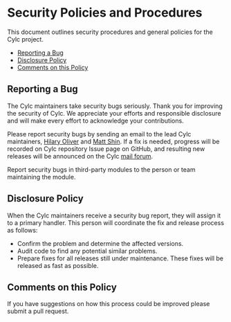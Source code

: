 # Security Policies and Procedures

This document outlines security procedures and general policies for the Cylc
project.

  * [Reporting a Bug](#reporting-a-bug)
  * [Disclosure Policy](#disclosure-policy)
  * [Comments on this Policy](#comments-on-this-policy)

## Reporting a Bug

The Cylc maintainers take security bugs seriously. Thank you for improving the
security of Cylc. We appreciate your efforts and responsible disclosure and
will make every effort to acknowledge your contributions.

Please report security bugs by sending an email to the lead Cylc maintainers,
[Hilary Oliver](mailto:hilary.oliver@niwa.co.nz) and [Matt
Shin](matthew.shin@metoffice.gov.uk). If a fix is needed, progress will be
recorded on Cylc repository Issue page on GitHub, and resulting new releases
will be announced on the Cylc [mail forum](mailto:cylc@googlegroups.com). 

Report security bugs in third-party modules to the person or team maintaining
the module.

## Disclosure Policy

When the Cylc maintainers receive a security bug report, they will assign it to
a primary handler. This person will coordinate the fix and release process as
follows:

  * Confirm the problem and determine the affected versions.
  * Audit code to find any potential similar problems.
  * Prepare fixes for all releases still under maintenance. These fixes will be
    released as fast as possible.

## Comments on this Policy

If you have suggestions on how this process could be improved please submit a
pull request.
